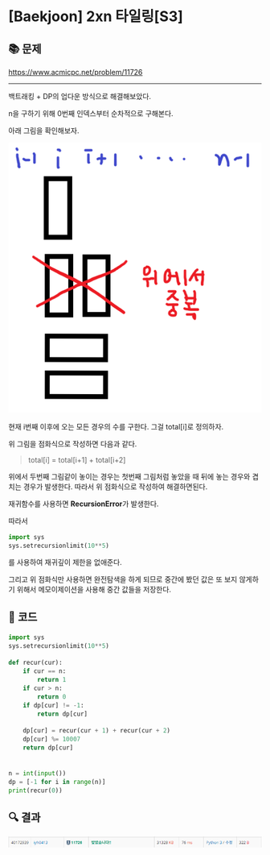 # [Baekjoon] 2xn 타일링[S3]

## 📚 문제

https://www.acmicpc.net/problem/11726

---

백트래킹 + DP의 업다운 방식으로 해결해보았다.

n을 구하기 위해 0번째 인덱스부터 순차적으로 구해본다.

아래 그림을 확인해보자.

![image-20220309190618952](README.assets/image-20220309190618952.png)

현재 i번째 이후에 오는 모든 경우의 수를 구한다. 그걸 total[i]로 정의하자.

위 그림을 점화식으로 작성하면 다음과 같다.

> total[i] = total[i+1] + total[i+2]

위에서 두번째 그림같이 놓이는 경우는 첫번째 그림처럼 놓았을 때 뒤에 놓는 경우와 겹치는 경우가 발생한다. 따라서 위 점화식으로 작성하여 해결하면된다.

재귀함수를 사용하면 **RecursionError**가 발생한다.

따라서

```python
import sys
sys.setrecursionlimit(10**5)
```

를 사용하여 재귀깊이 제한을 없애준다.

그리고 위 점화식만 사용하면 완전탐색을 하게 되므로 중간에 봤던 값은 또 보지 않게하기 위해서 메모이제이션을 사용해 중간 값들을 저장한다.

## 📒 코드

```python
import sys
sys.setrecursionlimit(10**5)

def recur(cur):
    if cur == n:
        return 1
    if cur > n:
        return 0
    if dp[cur] != -1:
        return dp[cur]
    
    dp[cur] = recur(cur + 1) + recur(cur + 2)
    dp[cur] %= 10007
    return dp[cur]


n = int(input())
dp = [-1 for i in range(n)]
print(recur(0))
```

## 🔍 결과

![image-20220309191448907](README.assets/image-20220309191448907.png)